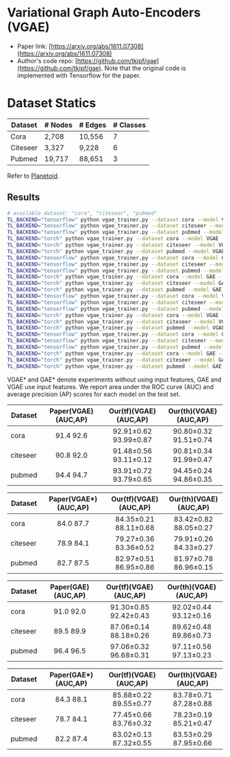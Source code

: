 # Variational Graph Auto-Encoders (VGAE)

- Paper link: [https://arxiv.org/abs/1611.07308](https://arxiv.org/abs/1611.07308)
- Author's code repo: [https://github.com/tkipf/gae](https://github.com/tkipf/gae). Note that the original code is 
  implemented with Tensorflow for the paper. 

# Dataset Statics

| Dataset  | # Nodes | # Edges | # Classes |
|----------|---------|---------|-----------|
| Cora     | 2,708   | 10,556  | 7         |
| Citeseer | 3,327   | 9,228   | 6         |
| Pubmed   | 19,717  | 88,651  | 3         |

Refer to [Planetoid](https://gammagl.readthedocs.io/en/latest/api/gammagl.datasets.html#gammagl.datasets.Planetoid).

Results
-------

```bash
# available dataset: "cora", "citeseer", "pubmed"
TL_BACKEND="tensorflow" python vgae_trainer.py --dataset cora --model VGAE --features 1 --n_layers 2 --lr 0.01 --l2_coef 0. --drop_rate 0.
TL_BACKEND="tensorflow" python vgae_trainer.py --dataset citeseer --model VGAE --features 1 --n_layers 2 --lr 0.01 --l2_coef 0. --drop_rate 0.
TL_BACKEND="tensorflow" python vgae_trainer.py --dataset pubmed --model VGAE --features 1 --n_layers 2 --lr 0.01 --l2_coef 0. --drop_rate 0.
TL_BACKEND="torch" python vgae_trainer.py --dataset cora --model VGAE --features 1 --n_layers 2 --lr 0.01 --l2_coef 0. --drop_rate 0.
TL_BACKEND="torch" python vgae_trainer.py --dataset citeseer --model VGAE --features 1 --n_layers 2 --lr 0.01 --l2_coef 0. --drop_rate 0.
TL_BACKEND="torch" python vgae_trainer.py --dataset pubmed --model VGAE --features 1 --n_layers 2 --lr 0.01 --l2_coef 0. --drop_rate 0.
TL_BACKEND="tensorflow" python vgae_trainer.py --dataset cora --model GAE --features 1 --n_layers 2 --lr 0.01 --l2_coef 0. --drop_rate 0.
TL_BACKEND="tensorflow" python vgae_trainer.py --dataset citeseer --model GAE --features 1 --n_layers 2 --lr 0.01 --l2_coef 0. --drop_rate 0.
TL_BACKEND="tensorflow" python vgae_trainer.py --dataset pubmed --model GAE --features 1 --n_layers 2 --lr 0.01 --l2_coef 0. --drop_rate 0.
TL_BACKEND="torch" python vgae_trainer.py --dataset cora --model GAE --features 1 --n_layers 2 --lr 0.01 --l2_coef 0. --drop_rate 0.
TL_BACKEND="torch" python vgae_trainer.py --dataset citeseer --model GAE --features 1 --n_layers 2 --lr 0.01 --l2_coef 0. --drop_rate 0.
TL_BACKEND="torch" python vgae_trainer.py --dataset pubmed --model GAE --features 1 --n_layers 2 --lr 0.01 --l2_coef 0. --drop_rate 0.
TL_BACKEND="tensorflow" python vgae_trainer.py --dataset cora --model VGAE --features 0 --n_layers 2 --lr 0.01 --l2_coef 0. --drop_rate 0.
TL_BACKEND="tensorflow" python vgae_trainer.py --dataset citeseer --model VGAE --features 0 --n_layers 2 --lr 0.01 --l2_coef 0. --drop_rate 0.
TL_BACKEND="tensorflow" python vgae_trainer.py --dataset pubmed --model VGAE --features 0 --n_layers 2 --lr 0.01 --l2_coef 0. --drop_rate 0.
TL_BACKEND="torch" python vgae_trainer.py --dataset cora --model VGAE --features 0 --n_layers 2 --lr 0.01 --l2_coef 0. --drop_rate 0.
TL_BACKEND="torch" python vgae_trainer.py --dataset citeseer --model VGAE --features 0 --n_layers 2 --lr 0.01 --l2_coef 0. --drop_rate 0.
TL_BACKEND="torch" python vgae_trainer.py --dataset pubmed --model VGAE --features 0 --n_layers 2 --lr 0.01 --l2_coef 0. --drop_rate 0.
TL_BACKEND="tensorflow" python vgae_trainer.py --dataset cora --model GAE --features 0 --n_layers 2 --lr 0.01 --l2_coef 0. --drop_rate 0.
TL_BACKEND="tensorflow" python vgae_trainer.py --dataset citeseer --model GAE --features 0 --n_layers 2 --lr 0.01 --l2_coef 0. --drop_rate 0.
TL_BACKEND="tensorflow" python vgae_trainer.py --dataset pubmed --model GAE --features 0 --n_layers 2 --lr 0.01 --l2_coef 0. --drop_rate 0.
TL_BACKEND="torch" python vgae_trainer.py --dataset cora --model GAE --features 0 --n_layers 2 --lr 0.01 --l2_coef 0. --drop_rate 0.
TL_BACKEND="torch" python vgae_trainer.py --dataset citeseer --model GAE --features 0 --n_layers 2 --lr 0.01 --l2_coef 0. --drop_rate 0.
TL_BACKEND="torch" python vgae_trainer.py --dataset pubmed --model GAE --features 0 --n_layers 2 --lr 0.01 --l2_coef 0. --drop_rate 0.
```

VGAE* and GAE* denote experiments without using input features, GAE and VGAE use input features. 
We report area under the ROC curve (AUC) and average precision (AP) scores for each model on the test set.

| Dataset  | Paper(VGAE)(AUC,AP) | Our(tf)(VGAE)(AUC,AP) | Our(th)(VGAE)(AUC,AP) |
|----------|:-------------------:|:---------------------:|:---------------------:|
| cora     |     91.4   92.6     | 92.91±0.62 93.99±0.87 | 90.80±0.32 91.51±0.74 |
| citeseer |     90.8   92.0     | 91.48±0.56 93.11±0.12 | 90.81±0.34 91.99±0.47 |
| pubmed   |     94.4   94.7     | 93.91±0.72 93.79±0.65 | 94.45±0.24 94.86±0.35 |


| Dataset  | Paper(VGAE*)(AUC,AP) | Our(tf)(VGAE)(AUC,AP) | Our(th)(VGAE)(AUC,AP) |
|----------|:--------------------:|:---------------------:|:---------------------:|
| cora     |     84.0   87.7      | 84.35±0.21 88.11±0.68 | 83.42±0.82 88.05±0.27 |
| citeseer |     78.9   84.1      | 79.27±0.36 83.36±0.52 | 79.91±0.26 84.33±0.27 |
| pubmed   |     82.7   87.5      | 82.97±0.51 86.95±0.86 | 81.97±0.78 86.96±0.15 |


| Dataset  | Paper(GAE)(AUC,AP) | Our(tf)(VGAE)(AUC,AP) | Our(th)(VGAE)(AUC,AP) |
|----------|:------------------:|:---------------------:|:---------------------:|
| cora     |    91.0   92.0     | 91.30±0.85 92.42±0.43 | 92.02±0.44 93.12±0.16 |
| citeseer |    89.5   89.9     | 87.06±0.14 88.18±0.26 | 89.62±0.48 89.86±0.73 |
| pubmed   |    96.4   96.5     | 97.06±0.32 96.68±0.31 | 97.11±0.56 97.13±0.23 |


| Dataset  | Paper(GAE*)(AUC,AP) | Our(tf)(VGAE)(AUC,AP) | Our(th)(VGAE)(AUC,AP) |
|----------|:-------------------:|:---------------------:|:---------------------:|
| cora     |     84.3   88.1     | 85.88±0.22 89.55±0.77 | 83.78±0.71 87.28±0.88 |
| citeseer |     78.7   84.1     | 77.45±0.66 83.76±0.32 | 78.23±0.19 85.21±0.47 |
| pubmed   |     82.2   87.4     | 83.02±0.13 87.32±0.55 | 83.53±0.29 87.95±0.66 |
